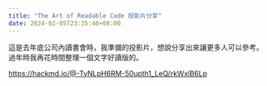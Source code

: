 ```yaml
---
title: "The Art of Readable Code 投影片分享"
date: 2024-02-05T23:35:46+08:00
---
```


這是去年底公司內讀書會時，我準備的投影片，想說分享出來讓更多人可以參考。過年時我再花時間整理一個文字好讀版的。

https://hackmd.io/@-TyNLpH6RM-50upth1_LeQ/rkWxlB6Lp
